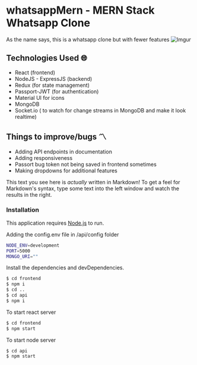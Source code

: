 # whatsappMern - MERN Stack Whatsapp Clone 

As the name says, this is a whatsapp clone but with fewer features
![Imgur](https://i.imgur.com/Xje4ZWK.png)

## Technologies Used :globe_with_meridians:

- React (frontend)
- NodeJS - ExpressJS (backend)
- Redux (for state management)
- Passport-JWT (for authentication)
- Material UI for icons
- MongoDB
- Socket.io ( to watch for change streams in MongoDB and make it look realtime)

## Things to improve/bugs :part_alternation_mark:

- Adding API endpoints in documentation
- Adding responsiveness
- Passort bug token not being saved in frontend sometimes
- Making dropdowns for additional features

This text you see here is _actually_ written in Markdown! To get a feel for Markdown's syntax, type some text into the left window and watch the results in the right.

### Installation

This application requires [Node.js](https://nodejs.org/) to run.

Adding the config.env file in /api/config folder

```sh
NODE_ENV=development
PORT=5000
MONGO_URI=""
```

Install the dependencies and devDependencies.

```sh
$ cd frontend
$ npm i
$ cd ..
$ cd api
$ npm i
```

To start react server

```sh
$ cd frontend
$ npm start
```

To start node server

```sh
$ cd api
$ npm start
```
